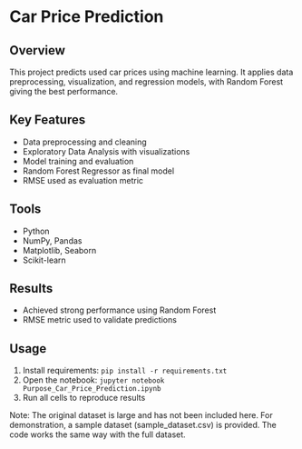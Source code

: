 # Car Price Prediction

## Overview
This project predicts used car prices using machine learning. It applies data preprocessing, visualization, and regression models, with Random Forest giving the best performance.

## Key Features
- Data preprocessing and cleaning
- Exploratory Data Analysis with visualizations
- Model training and evaluation
- Random Forest Regressor as final model
- RMSE used as evaluation metric

## Tools
- Python
- NumPy, Pandas
- Matplotlib, Seaborn
- Scikit-learn

## Results
- Achieved strong performance using Random Forest
- RMSE metric used to validate predictions

## Usage
1. Install requirements: `pip install -r requirements.txt`
2. Open the notebook: `jupyter notebook Purpose_Car_Price_Prediction.ipynb`
3. Run all cells to reproduce results

Note: The original dataset is large and has not been included here. 
For demonstration, a sample dataset (sample_dataset.csv) is provided. 
The code works the same way with the full dataset.
